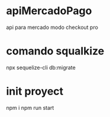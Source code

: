 # apiMercadoPago
api para mercado modo checkout pro
# comando squalkize
npx sequelize-cli db:migrate

# init proyect

npm i
npm run start
